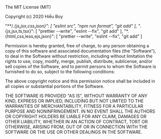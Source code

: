 The MIT License (MIT)

Copyright (c) 2020 Hiếu Boy

 "**/*.{js,jsx,css,json}": 
[
    "eslint src",
    "npm run format",
    "git add"
],
"*.{js,jsx,ts,tsx}": [
    "prettier --write",
    "eslint --fix",
    "git add"
],
"*.{html,css,less,ejs,json}": [
    "prettier --write",
    "eslint --fix",
    "git add"
]

Permission is hereby granted, free of charge, to any person obtaining a copy
of this software and associated documentation files (the "Software"), to deal
in the Software without restriction, including without limitation the rights
to use, copy, modify, merge, publish, distribute, sublicense, and/or sell
copies of the Software, and to permit persons to whom the Software is
furnished to do so, subject to the following conditions:

The above copyright notice and this permission notice shall be included in all
copies or substantial portions of the Software.

THE SOFTWARE IS PROVIDED "AS IS", WITHOUT WARRANTY OF ANY KIND, EXPRESS OR
IMPLIED, INCLUDING BUT NOT LIMITED TO THE WARRANTIES OF MERCHANTABILITY,
FITNESS FOR A PARTICULAR PURPOSE AND NONINFRINGEMENT. IN NO EVENT SHALL THE
AUTHORS OR COPYRIGHT HOLDERS BE LIABLE FOR ANY CLAIM, DAMAGES OR OTHER
LIABILITY, WHETHER IN AN ACTION OF CONTRACT, TORT OR OTHERWISE, ARISING FROM,
OUT OF OR IN CONNECTION WITH THE SOFTWARE OR THE USE OR OTHER DEALINGS IN THE
SOFTWARE.
